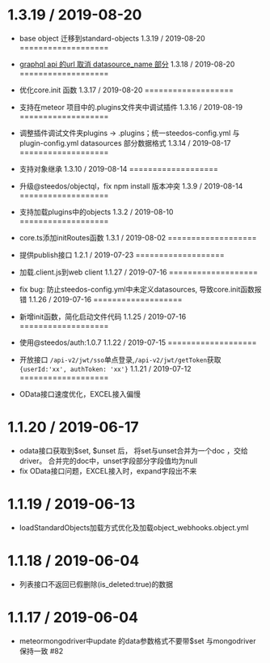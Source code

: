 1.3.19 / 2019-08-20
===================

  * base object 迁移到standard-objects
1.3.19 / 2019-08-20
===================

  * [graphql api 的url 取消 datasource_name 部分](https://github.com/steedos/object-server/issues/125)
1.3.18 / 2019-08-20
===================

  * 优化core.init 函数
1.3.17 / 2019-08-20
===================

  * 支持在meteor 项目中的.plugins文件夹中调试插件
1.3.16 / 2019-08-19
===================

  * 调整插件调试文件夹plugins -> .plugins；统一steedos-config.yml 与 plugin-config.yml datasources 部分数据格式
1.3.14 / 2019-08-17
===================

  * 支持对象继承
1.3.10 / 2019-08-14
===================

  * 升级@steedos/objectql，fix npm install 版本冲突
1.3.9 / 2019-08-14
===================

  * 支持加载plugins中的objects
1.3.2 / 2019-08-10
===================

  * core.ts添加initRoutes函数
1.3.1 / 2019-08-02
===================

  * 提供publish接口
1.2.1 / 2019-07-23
===================

  * 加载.client.js到web client
1.1.27 / 2019-07-16
===================

  * fix bug: 防止steedos-config.yml中未定义datasources, 导致core.init函数报错
1.1.26 / 2019-07-16
===================

  * 新增init函数，简化启动文件代码
1.1.25 / 2019-07-16
===================

  * 使用@steedos/auth:1.0.7
1.1.22 / 2019-07-15
===================

  * 开放接口 `/api-v2/jwt/sso`单点登录,`/api-v2/jwt/getToken`获取`{userId:'xx', authToken: 'xx'}` 
1.1.21 / 2019-07-12
===================

  * OData接口速度优化，EXCEL接入偏慢

1.1.20 / 2019-06-17
===================

  * odata接口获取到$set, $unset 后， 将set与unset合并为一个doc ，交给driver。 合并完的doc中，unset字段部分字段值均为null
  * fix OData接口问题，EXCEL接入时，expand字段出不来

1.1.19 / 2019-06-13
===================

  * loadStandardObjects加载方式优化及加载object_webhooks.object.yml

1.1.18 / 2019-06-04
===================

  * 列表接口不返回已假删除(is_deleted:true)的数据

1.1.17 / 2019-06-04
===================

  * meteormongodriver中update 的data参数格式不要带$set 与mongodriver保持一致 #82
